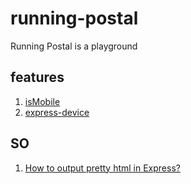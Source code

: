# running-postal
Running Postal is a playground

## features

1. [isMobile](http://stackoverflow.com/questions/3514784/what-is-the-best-way-to-detect-a-mobile-device-in-jquery)
2. [express-device](https://www.npmjs.com/package/express-device)

## SO

1. [How to output pretty html in Express?](http://stackoverflow.com/questions/5276892/how-to-output-pretty-html-in-express)